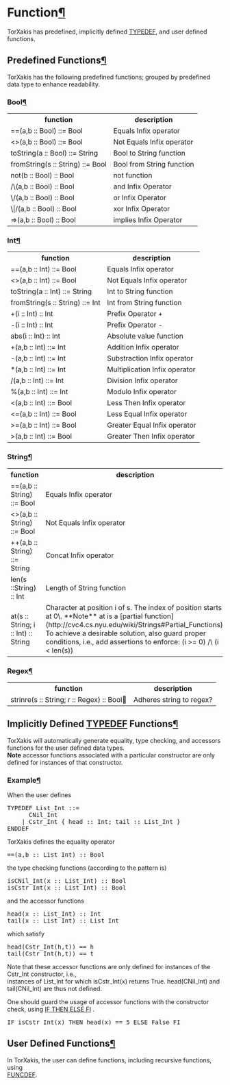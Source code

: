 <a name="Function"></a>

# Function[¶](#Function)

TorXakis has predefined, implicitly defined [TYPEDEF](TypeDefs), and user defined functions.

<a name="Predefined-Functions"></a>

## Predefined Functions[¶](#Predefined-Functions)

TorXakis has the following predefined functions; grouped by predefined data type to enhance readability.

<a name="Bool"></a>

### Bool[¶](#Bool)

<table>

<tbody>

<tr>

<th>function  
</th>

<th>description  
</th>

</tr>

<tr>

<td>==(a,b :: Bool) ::= Bool  
</td>

<td>Equals Infix operator  
</td>

</tr>

<tr>

<td><>(a,b :: Bool) ::= Bool  
</td>

<td>Not Equals Infix operator  
</td>

</tr>

<tr>

<td>toString(a :: Bool) ::= String  
</td>

<td>Bool to String function  
</td>

</tr>

<tr>

<td>fromString(s :: String) ::= Bool  
</td>

<td>Bool from String function  
</td>

</tr>

<tr>

<td>not(b :: Bool) :: Bool  
</td>

<td>not function  
</td>

</tr>

<tr>

<td>/\(a,b :: Bool) :: Bool  
</td>

<td>and Infix Operator  
</td>

</tr>

<tr>

<td>\/(a,b :: Bool) :: Bool  
</td>

<td>or Infix Operator  
</td>

</tr>

<tr>

<td>\|/(a,b :: Bool) :: Bool  
</td>

<td>xor Infix Operator  
</td>

</tr>

<tr>

<td>=>(a,b :: Bool) :: Bool  
</td>

<td>implies Infix Operator  
</td>

</tr>

</tbody>

</table>

<a name="Int"></a>

### Int[¶](#Int)

<table>

<tbody>

<tr>

<th>function  
</th>

<th>description  
</th>

</tr>

<tr>

<td>==(a,b :: Int) ::= Bool  
</td>

<td>Equals Infix operator  
</td>

</tr>

<tr>

<td><>(a,b :: Int) ::= Bool  
</td>

<td>Not Equals Infix operator  
</td>

</tr>

<tr>

<td>toString(a :: Int) ::= String  
</td>

<td>Int to String function  
</td>

</tr>

<tr>

<td>fromString(s :: String) ::= Int  
</td>

<td>Int from String function  
</td>

</tr>

<tr>

<td>+(i :: Int) :: Int  
</td>

<td>Prefix Operator +  
</td>

</tr>

<tr>

<td>-(i :: Int) :: Int  
</td>

<td>Prefix Operator -  
</td>

</tr>

<tr>

<td>abs(i :: Int) :: Int  
</td>

<td>Absolute value function  
</td>

</tr>

<tr>

<td>+(a,b :: Int) ::= Int  
</td>

<td>Addition Infix operator  
</td>

</tr>

<tr>

<td>-(a,b :: Int) ::= Int  
</td>

<td>Substraction Infix operator  
</td>

</tr>

<tr>

<td>*(a,b :: Int) ::= Int  
</td>

<td>Multiplication Infix operator  
</td>

</tr>

<tr>

<td>/(a,b :: Int) ::= Int  
</td>

<td>Division Infix operator  
</td>

</tr>

<tr>

<td>%(a,b :: Int) ::= Int  
</td>

<td>Modulo Infix operator  
</td>

</tr>

<tr>

<td>&lt;(a,b :: Int) ::= Bool  
</td>

<td>Less Then Infix operator  
</td>

</tr>

<tr>

<td><=(a,b :: Int) ::= Bool  
</td>

<td>Less Equal Infix operator  
</td>

</tr>

<tr>

<td>>=(a,b :: Int) ::= Bool  
</td>

<td>Greater Equal Infix operator  
</td>

</tr>

<tr>

<td>>(a,b :: Int) ::= Bool  
</td>

<td>Greater Then Infix operator  
</td>

</tr>

</tbody>

</table>

<a name="String"></a>

### String[¶](#String)

<table>

<tbody>

<tr>

<th>function  
</th>

<th>description  
</th>

</tr>

<tr>

<td>==(a,b :: String) ::= Bool  
</td>

<td>Equals Infix operator  
</td>

</tr>

<tr>

<td><>(a,b :: String) ::= Bool  
</td>

<td>Not Equals Infix operator  
</td>

</tr>

<tr>

<td>++(a,b :: String) ::= String  
</td>

<td>Concat Infix operator  
</td>

</tr>

<tr>

<td>len(s ::String) :: Int  
</td>

<td>Length of String function  
</td>

</tr>

<tr>

<td>at(s :: String; i :: Int) :: String  
</td>

<td>Character at position i of s.  
The index of position starts at 0\.  
**Note** at is a [partial function](http://cvc4.cs.nyu.edu/wiki/Strings#Partial_Functions).  
To achieve a desirable solution, also guard proper conditions,  
i.e., add assertions to enforce: (i >= 0) /\ (i < len(s))  
</td>

</tr>

</tbody>

</table>

<a name="Regex"></a>

### Regex[¶](#Regex)

<table>

<tbody>

<tr>

<th>function  
</th>

<th>description  
</th>

</tr>

<tr>

<td>strinre(s :: String; r :: Regex) :: Bool  
</td>

<td>Adheres string to regex?  
</td>

</tr>

</tbody>

</table>

<a name="Implicitly-Defined-TYPEDEF-Functions"></a>

## Implicitly Defined [TYPEDEF](TypeDefs) Functions[¶](#Implicitly-Defined-TYPEDEF-Functions)

TorXakis will automatically generate equality, type checking, and accessors functions for the user defined data types.  
**Note** accessor functions associated with a particular constructor are only defined for instances of that constructor.

<a name="Example"></a>

### Example[¶](#Example)

When the user defines  

<pre>TYPEDEF List_Int ::=
      CNil_Int
    | Cstr_Int { head :: Int; tail :: List_Int }
ENDDEF
</pre>

TorXakis defines the equality operator  

<pre>==(a,b :: List_Int) :: Bool
</pre>

the type checking functions (according to the pattern is<constructorName>)  

<pre>isCNil_Int(x :: List_Int) :: Bool
isCstr_Int(x :: List_Int) :: Bool 
</pre>

and the accessor functions  

<pre>head(x :: List_Int) :: Int
tail(x :: List_Int) :: List_Int
</pre>

which satisfy  

<pre>head(Cstr_Int(h,t)) == h
tail(Cstr_Int(h,t)) == t
</pre>

Note that these accessor functions are only defined for instances of the Cstr_Int constructor, i.e.,  
instances of List_Int for which isCstr_Int(x) returns True. head(CNil_Int) and tail(CNil_Int) are thus not defined.

One should guard the usage of accessor functions with the constructor check, using [IF THEN ELSE FI](IteValExpr) .  

<pre>IF isCstr_Int(x) THEN head(x) == 5 ELSE False FI
</pre>

<a name="User-Defined-Functions"></a>

## User Defined Functions[¶](#User-Defined-Functions)

In TorXakis, the user can define functions, including recursive functions, using  
[FUNCDEF](FuncDefs).